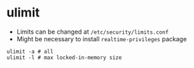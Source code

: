 # ulimit

- Limits can be changed at `/etc/security/limits.conf`
- Might be necessary to install `realtime-privileges` package

```shell
ulimit -a # all
ulimit -l # max locked-in-memory size
```
